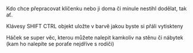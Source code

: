Kdo chce přepracovat klíčenku nebo ji doma či minule nestihl dodělat, tak ať.

Klávesy SHIFT CTRL
objekt uložte v barvě jakou byste si přáli vytiskteny

Háček se super věc, kterou můžete nalepit kamkoliv na stěnu či nábytek (kam ho nalepíte se poraťe nejdříve s rodiči)
